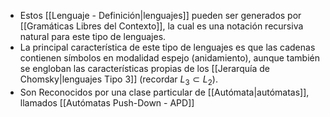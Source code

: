 - Estos [[Lenguaje - Definición|lenguajes]] pueden ser generados por [[Gramáticas Libres del Contexto]], la cual es una notación recursiva natural para este tipo de lenguajes.
- La principal característica de este tipo de lenguajes es que las cadenas contienen símbolos en modalidad espejo (anidamiento), aunque también se engloban las características propias de los [[Jerarquía de Chomsky|lenguajes Tipo 3]] (recordar $L_3 \subset L_2$).
- Son Reconocidos por una clase particular de [[Autómata|autómatas]],  llamados [[Autómatas Push-Down - APD]] 